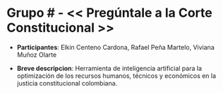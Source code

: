# Grupo # - << Pregúntale a la Corte Constitucional >>

- **Participantes**: Elkin Centeno Cardona, Rafael Peña Martelo, Viviana Muñoz Olarte

- **Breve descripcion**: Herramienta de inteligencia artificial para la optimización de los recursos humanos, técnicos y económicos en la justicia constitucional colombiana.

